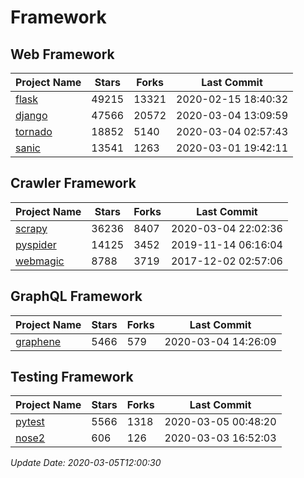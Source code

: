 # Framework

## Web Framework

| Project Name | Stars | Forks | Last Commit |
| ------------ | ----- | ----- | ----------- |
| [flask](https://github.com/pallets/flask) | 49215 | 13321 | 2020-02-15 18:40:32 |
| [django](https://github.com/django/django) | 47566 | 20572 | 2020-03-04 13:09:59 |
| [tornado](https://github.com/tornadoweb/tornado) | 18852 | 5140 | 2020-03-04 02:57:43 |
| [sanic](https://github.com/huge-success/sanic) | 13541 | 1263 | 2020-03-01 19:42:11 |

## Crawler Framework

| Project Name | Stars | Forks | Last Commit |
| ------------ | ----- | ----- | ----------- |
| [scrapy](https://github.com/scrapy/scrapy) | 36236 | 8407 | 2020-03-04 22:02:36 |
| [pyspider](https://github.com/binux/pyspider) | 14125 | 3452 | 2019-11-14 06:16:04 |
| [webmagic](https://github.com/code4craft/webmagic) | 8788 | 3719 | 2017-12-02 02:57:06 |

## GraphQL Framework

| Project Name | Stars | Forks | Last Commit |
| ------------ | ----- | ----- | ----------- |
| [graphene](https://github.com/graphql-python/graphene) | 5466 | 579 | 2020-03-04 14:26:09 |

## Testing Framework

| Project Name | Stars | Forks | Last Commit |
| ------------ | ----- | ----- | ----------- |
| [pytest](https://github.com/pytest-dev/pytest) | 5566 | 1318 | 2020-03-05 00:48:20 |
| [nose2](https://github.com/nose-devs/nose2) | 606 | 126 | 2020-03-03 16:52:03 |

*Update Date: 2020-03-05T12:00:30*